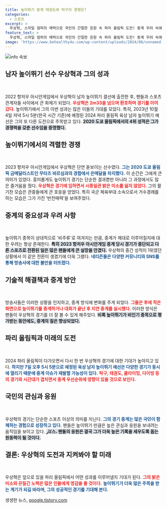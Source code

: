 ```yaml
---
title: 높이뛰기 중계 태권도와 탁구의 경쟁은?
categories:
  - 스포츠
excerpt: >
  우상혁, 스마일 점퍼의 매력으로 국민의 간절한 응원 속 파리 올림픽 도전! 중계 우려 속에도 기대감이 커지며, 높이뛰기 예선이 오늘 오후 5시 5분 시작된다. 과연 그의 눈부신 활약을 제대로 볼 수 있을까?
feature_text: >
  우상혁, 스마일 점퍼의 매력으로 국민의 간절한 응원 속 파리 올림픽 도전! 중계 우려 속에도 기대감이 커지며, 높이뛰기 예선이 오늘 오후 5시 5분 시작된다. 과연 그의 눈부신 활약을 제대로 볼 수 있을까?
image: 'https://www.behealthy4u.com/wp-content/uploads/2024/06/unnamed-file.png'
---
```


<p><img src="https://www.behealthy4u.com/wp-content/uploads/2024/06/unnamed-file.png" alt="info 속보" /></p>

<h2 data-ke-size="size26">남자 높이뛰기 선수 우상혁과 그의 성과</h2>

<p data-ke-size="size16">&nbsp;</p>

<p>2022 항저우 아시안게임에서 우상혁이 남자 높이뛰기 결선에 출전한 후, 팬들과 스포츠 관계자들 사이에서 큰 화제가 되었다. <b><span style="color: #ee2323;">우상혁은 2m33을 넘으며 환호하며 경기를 이어갔다.</span></b> 높이뛰기에서 그의 이번 성과는 많은 이들의 기대를 모았다. 특히, 2023년 10월 4일 저녁 5시 5분(한국 시간 기준)에 예정된 2024 파리 올림픽 육상 남자 높이뛰기 예선은 그의 또 다른 도전으로 주목받고 있다. <b><span style="background-color: #21538527;">2020 도쿄 올림픽에서의 4위 성적은 그가 경쟁력을 갖춘 선수임을 증명했다.</span></b></p>

<h2 data-ke-size="size26">높이뛰기에서의 격렬한 경쟁</h2>

<p data-ke-size="size16">&nbsp;</p>

<p>2023 항저우 아시안게임에서 우상혁은 단연 돋보이는 선수였다. <b><span style="color: #1a5490;">그는 2020 도쿄 올림픽 금메달리스트인 무타즈 바르심과의 경합에서 은메달을 차지했다.</span></b> 이 순간은 그에게 큰 의미가 있었다. 흥미롭게도 높이뛰기 경기는 단순한 결과뿐만 아니라 그 과정에서도 많은 즐거움을 줬다. <b><span style="color: #ee2323;">우상혁은 경기에 임하면서 시종일관 밝은 미소를 잃지 않았다.</span></b> 그의 활기찬 모습은 관중들에게 큰 호응을 얻었다. 특히 국군 체육부대 소속으로서 거수경례를 하는 모습은 그가 가진 ‘반전매력’을 보여주었다.</p>

<h2 data-ke-size="size26">중계의 중요성과 우려 사항</h2>

<p data-ke-size="size16">&nbsp;</p>

<p>높이뛰기 종목이 상대적으로 '비주류'로 여겨지는 만큼, 중계가 제대로 이루어질지에 대한 우려는 항상 존재한다. <b><span style="background-color: #21538527;">특히 2023 항저우 아시안게임 중계 당시 경기가 중단되고 다른 스포츠로 전환된 일은 많은 팬들에게 큰 실망을 안겼다.</span></b> 우상혁의 중간 성적이 1위였던 상황에서 이 같은 전환이 생겼기에 더욱 그랬다. <b><span style="color: #1a5490;">네티즌들은 다양한 커뮤니티와 SNS를 통해 방송사에 대한 불만을 터뜨렸다.</span></b> </p>

<h2 data-ke-size="size26">기술적 해결책과 중계 방안</h2>

<p data-ke-size="size16">&nbsp;</p>

<p>방송사들은 이러한 상황을 인지하고, 중계 방식에 변화를 주게 되었다. <b><span style="color: #ee2323;">그들은 후에 작은 화면으로 높이뛰기를 중계하거나 대회가 끝난 후 지연 중계를 실시했다.</span></b> 이러한 방식은 팬들이 우상혁의 경기를 더 잘 볼 수 있게 해주었다. <b><span style="background-color: #21538527;">비록 높이뛰기가 비인기 종목으로 평가받는 동안에도, 중계의 질은 향상되었다.</span></b> </p>

<h2 data-ke-size="size26">파리 올림픽과 미래의 도전</h2>

<p data-ke-size="size16">&nbsp;</p>

<p>2024 파리 올림픽이 다가오면서 다시 한 번 우상혁의 경기에 대한 기대가 높아지고 있다. <b><span style="color: #1a5490;">하지만 7일 오후 5시 5분으로 예정된 육상 남자 높이뛰기 예선은 다양한 경기가 동시에 열리기 때문에 중계 이슈가 재발할 가능성이 있다.</span></b> <b><span style="color: #ee2323;">탁구, 태권도, 클라이밍, 다이빙 등의 경기와 시간대가 겹치면서 중계 우선순위에 영향이 있을 것으로 보인다.</span></b> </p>

<h2 data-ke-size="size26">국민의 관심과 응원</h2>

<p data-ke-size="size16">&nbsp;</p>

<p>우상혁의 경기는 단순한 스포츠 이상의 의미를 지닌다. <b><span style="color: #1a5490;">그의 경기 중계는 많은 국민이 함께하는 경험으로 성장하고 있다.</span></b> 팬들은 높이뛰기 만큼은 높은 관심과 응원을 보내려는 움직임을 보이고 있다. <b><span style="background-color: #21538527;">کار스، 팬들의 응원은 결국 그가 더욱 높은 기록을 세우도록 돕는 원동력이 될 것이다.</span></b> </p>

<h2 data-ke-size="size26">결론: 우상혁의 도전과 지켜봐야 할 미래</h2>

<p data-ke-size="size16">&nbsp;</p>

<p>우상혁은 앞으로 있을 파리 올림픽에서 어떤 성과를 이루어낼지 기대가 된다. <b><span style="color: #ee2323;">그의 밝은 미소와 끈질긴 노력은 많은 인들에게 영감을 줄 것이다.</span></b> <b><span style="color: #1a5490;">높이뛰기가 더욱 많은 주목을 받는 계기가 되길 바라며, 그의 성공적인 경기를 기대해 본다.</span></b></p>
생생한 뉴스, <a href="https://qoogle.tistory.com" rel="dofollow">qoogle.tistory.com</a>


